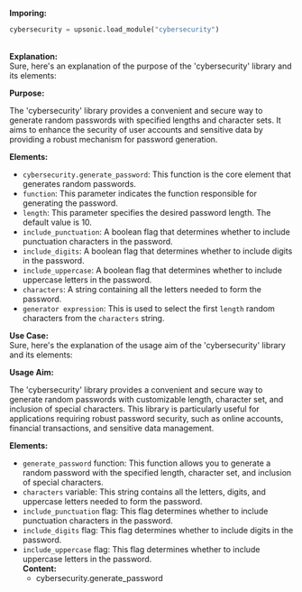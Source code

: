 <b class="custom_code_highlight_green">Imporing:</b><br>
```python
cybersecurity = upsonic.load_module("cybersecurity")
```
<br><b class="custom_code_highlight_green">Explanation:</b><br>Sure, here's an explanation of the purpose of the 'cybersecurity' library and its elements:

**Purpose:**

The 'cybersecurity' library provides a convenient and secure way to generate random passwords with specified lengths and character sets. It aims to enhance the security of user accounts and sensitive data by providing a robust mechanism for password generation.

**Elements:**

* `cybersecurity.generate_password`: This function is the core element that generates random passwords.
* `function`: This parameter indicates the function responsible for generating the password.
* `length`: This parameter specifies the desired password length. The default value is 10.
* `include_punctuation`: A boolean flag that determines whether to include punctuation characters in the password.
* `include_digits`: A boolean flag that determines whether to include digits in the password.
* `include_uppercase`: A boolean flag that determines whether to include uppercase letters in the password.
* `characters`: A string containing all the letters needed to form the password.
* `generator expression`: This is used to select the first `length` random characters from the `characters` string.

<b class="custom_code_highlight_green">Use Case:</b><br>Sure, here's the explanation of the usage aim of the 'cybersecurity' library and its elements:

**Usage Aim:**

The 'cybersecurity' library provides a convenient and secure way to generate random passwords with customizable length, character set, and inclusion of special characters. This library is particularly useful for applications requiring robust password security, such as online accounts, financial transactions, and sensitive data management.

**Elements:**

* `generate_password` function: This function allows you to generate a random password with the specified length, character set, and inclusion of special characters.
* `characters` variable: This string contains all the letters, digits, and uppercase letters needed to form the password.
* `include_punctuation` flag: This flag determines whether to include punctuation characters in the password.
* `include_digits` flag: This flag determines whether to include digits in the password.
* `include_uppercase` flag: This flag determines whether to include uppercase letters in the password.
<br><b class="custom_code_highlight_green">Content:</b><br>
  - cybersecurity.generate_password
